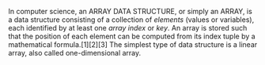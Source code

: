 In computer science, an ARRAY DATA STRUCTURE, or simply an ARRAY, is a data structure consisting of a collection of _elements_ (values or variables), each identified by at least one _array index_ or _key_. An array is stored such that the position of each element can be computed from its index tuple by a mathematical formula.[1][2][3] The simplest type of data structure is a linear array, also called one-dimensional array.
